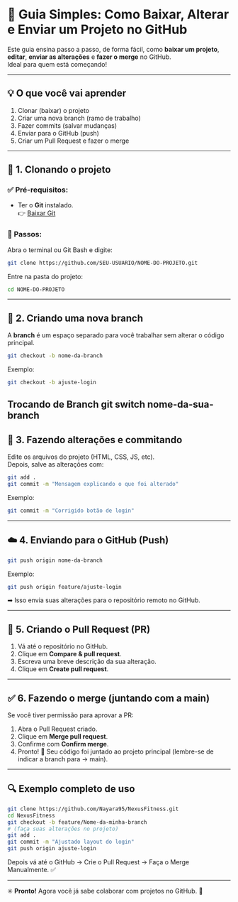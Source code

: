 # 🧭 Guia Simples: Como Baixar, Alterar e Enviar um Projeto no GitHub

Este guia ensina passo a passo, de forma fácil, como **baixar um projeto**, **editar**, **enviar as alterações** e **fazer o merge** no GitHub.  
Ideal para quem está começando!

---

## 💡 O que você vai aprender
1. Clonar (baixar) o projeto
2. Criar uma nova branch (ramo de trabalho)
3. Fazer commits (salvar mudanças)
4. Enviar para o GitHub (push)
5. Criar um Pull Request e fazer o merge

---

## 🚀 1. Clonando o projeto

### ✅ Pré-requisitos:
- Ter o **Git** instalado.  
👉 [Baixar Git](https://git-scm.com/downloads)

### 🔹 Passos:
Abra o terminal ou Git Bash e digite:

```bash
git clone https://github.com/SEU-USUARIO/NOME-DO-PROJETO.git
```

Entre na pasta do projeto:

```bash
cd NOME-DO-PROJETO
```

---

## 🌿 2. Criando uma nova branch

A **branch** é um espaço separado para você trabalhar sem alterar o código principal.

```bash
git checkout -b nome-da-branch
```

Exemplo:
```bash
git checkout -b ajuste-login
```
Trocando de Branch
git switch nome-da-sua-branch
---

## 💾 3. Fazendo alterações e commitando

Edite os arquivos do projeto (HTML, CSS, JS, etc).  
Depois, salve as alterações com:

```bash
git add .
git commit -m "Mensagem explicando o que foi alterado"
```

Exemplo:
```bash
git commit -m "Corrigido botão de login"
```

---

## ☁️ 4. Enviando para o GitHub (Push)

```bash
git push origin nome-da-branch
```

Exemplo:
```bash
git push origin feature/ajuste-login
```

➡ Isso envia suas alterações para o repositório remoto no GitHub.

---

## 🔁 5. Criando o Pull Request (PR)

1. Vá até o repositório no GitHub.  
2. Clique em **Compare & pull request**.  
3. Escreva uma breve descrição da sua alteração.  
4. Clique em **Create pull request**.

---

## ✅ 6. Fazendo o merge (juntando com a main)

Se você tiver permissão para aprovar a PR:

1. Abra o Pull Request criado.  
2. Clique em **Merge pull request**.  
3. Confirme com **Confirm merge**.  
4. Pronto! 🎉 Seu código foi juntado ao projeto principal (lembre-se de indicar a branch para -> main).

---

## 🔍 Exemplo completo de uso

```bash
git clone https://github.com/Nayara95/NexusFitness.git
cd NexusFitness
git checkout -b feature/Nome-da-minha-branch
# (faça suas alterações no projeto)
git add .
git commit -m "Ajustado layout do login"
git push origin ajuste-login
```

Depois vá até o GitHub → Crie o Pull Request → Faça o Merge Manualmente. ✅

---

✳️ **Pronto!** Agora você já sabe colaborar com projetos no GitHub. 🚀
